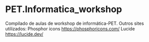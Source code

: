 # PET.Informatica_workshop
Compilado de aulas de workshop de informática-PET.
Outros sites utilizados: Phosphor icons https://phosphoricons.com/     Lucide https://lucide.dev/

